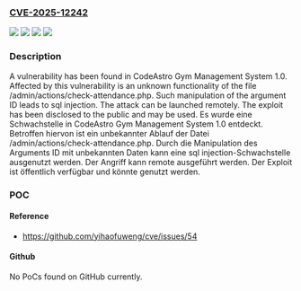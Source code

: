 ### [CVE-2025-12242](https://cve.mitre.org/cgi-bin/cvename.cgi?name=CVE-2025-12242)
![](https://img.shields.io/static/v1?label=Product&message=Gym%20Management%20System&color=blue)
![](https://img.shields.io/static/v1?label=Version&message=1.0%20&color=brightgreen)
![](https://img.shields.io/static/v1?label=Vulnerability&message=Injection&color=brightgreen)
![](https://img.shields.io/static/v1?label=Vulnerability&message=SQL%20Injection&color=brightgreen)

### Description

A vulnerability has been found in CodeAstro Gym Management System 1.0. Affected by this vulnerability is an unknown functionality of the file /admin/actions/check-attendance.php. Such manipulation of the argument ID leads to sql injection. The attack can be launched remotely. The exploit has been disclosed to the public and may be used.
Es wurde eine Schwachstelle in CodeAstro Gym Management System 1.0 entdeckt. Betroffen hiervon ist ein unbekannter Ablauf der Datei /admin/actions/check-attendance.php. Durch die Manipulation des Arguments ID mit unbekannten Daten kann eine sql injection-Schwachstelle ausgenutzt werden. Der Angriff kann remote ausgeführt werden. Der Exploit ist öffentlich verfügbar und könnte genutzt werden.

### POC

#### Reference
- https://github.com/yihaofuweng/cve/issues/54

#### Github
No PoCs found on GitHub currently.

